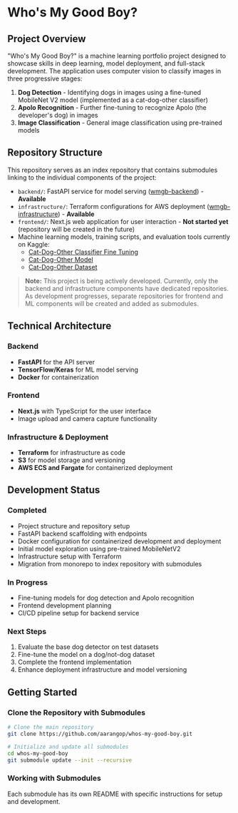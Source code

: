 # Who's My Good Boy?

## Project Overview

"Who's My Good Boy?" is a machine learning portfolio project designed to
showcase skills in deep learning, model deployment, and full-stack development.
The application uses computer vision to classify images in three progressive
stages:

1. **Dog Detection** - Identifying dogs in images using a fine-tuned MobileNet
   V2 model (implemented as a cat-dog-other classifier)
2. **Apolo Recognition** - Further fine-tuning to recognize Apolo (the
   developer's dog) in images
3. **Image Classification** - General image classification using pre-trained
   models

## Repository Structure

This repository serves as an index repository that contains submodules linking
to the individual components of the project:

- `backend/`: FastAPI service for model serving
  ([wmgb-backend](https://github.com/aarangop/wmgb-backend)) - **Available**
- `infrastructure/`: Terraform configurations for AWS deployment
  ([wmgb-infrastructure](https://github.com/aarangop/wmgb-infrastructure.git)) -
  **Available**
- `frontend/`: Next.js web application for user interaction - **Not started
  yet** (repository will be created in the future)
- Machine learning models, training scripts, and evaluation tools currently on
  Kaggle:
  - [Cat-Dog-Other Classifier Fine Tuning](https://www.kaggle.com/code/aarangop/cat-dog-other-model-fine-tuning)
  - [Cat-Dog-Other Model](https://www.kaggle.com/models/aarangop/cat-dog-other-classifier)
  - [Cat-Dog-Other Dataset](https://www.kaggle.com/datasets/aarangop/cat-dog-other)

> **Note:** This project is being actively developed. Currently, only the
> backend and infrastructure components have dedicated repositories. As
> development progresses, separate repositories for frontend and ML components
> will be created and added as submodules.

## Technical Architecture

### Backend

- **FastAPI** for the API server
- **TensorFlow/Keras** for ML model serving
- **Docker** for containerization

### Frontend

- **Next.js** with TypeScript for the user interface
- Image upload and camera capture functionality

### Infrastructure & Deployment

- **Terraform** for infrastructure as code
- **S3** for model storage and versioning
- **AWS ECS and Fargate** for containerized deployment

## Development Status

### Completed

- Project structure and repository setup
- FastAPI backend scaffolding with endpoints
- Docker configuration for containerized development and deployment
- Initial model exploration using pre-trained MobileNetV2
- Infrastructure setup with Terraform
- Migration from monorepo to index repository with submodules

### In Progress

- Fine-tuning models for dog detection and Apolo recognition
- Frontend development planning
- CI/CD pipeline setup for backend service

### Next Steps

1. Evaluate the base dog detector on test datasets
2. Fine-tune the model on a dog/not-dog dataset
3. Complete the frontend implementation
4. Enhance deployment infrastructure and model versioning

## Getting Started

### Clone the Repository with Submodules

```bash
# Clone the main repository
git clone https://github.com/aarangop/whos-my-good-boy.git

# Initialize and update all submodules
cd whos-my-good-boy
git submodule update --init --recursive
```

### Working with Submodules

Each submodule has its own README with specific instructions for setup and
development.

